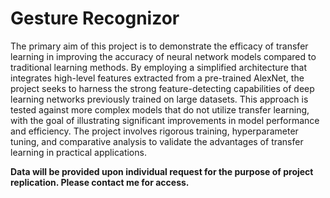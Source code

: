 # Gesture Recognizor

The primary aim of this project is to demonstrate the efficacy of transfer learning in improving the accuracy of neural network models compared to traditional learning methods. By employing a simplified architecture that integrates high-level features extracted from a pre-trained AlexNet, the project seeks to harness the strong feature-detecting capabilities of deep learning networks previously trained on large datasets. This approach is tested against more complex models that do not utilize transfer learning, with the goal of illustrating significant improvements in model performance and efficiency. The project involves rigorous training, hyperparameter tuning, and comparative analysis to validate the advantages of transfer learning in practical applications.

**Data will be provided upon individual request for the purpose of project replication. Please contact me for access.**
